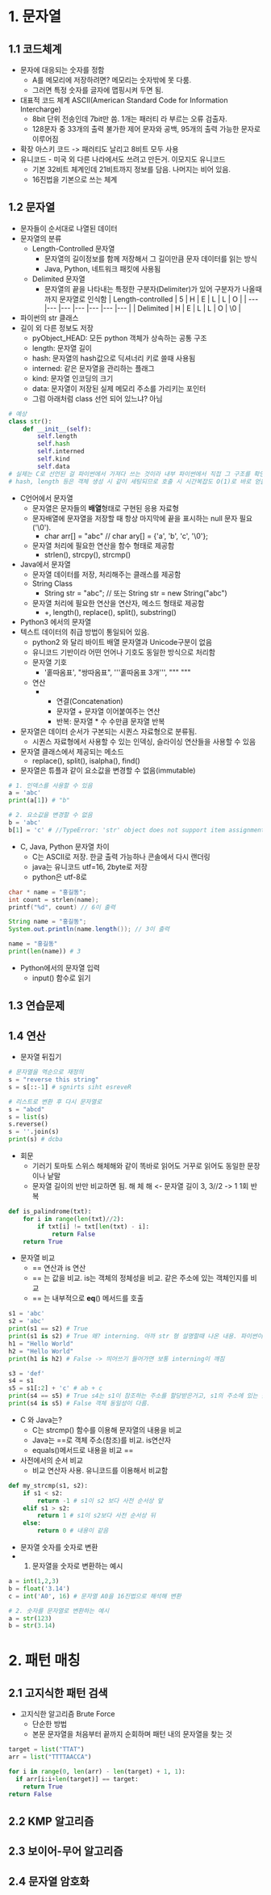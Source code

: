 # 1. 문자열
## 1.1 코드체계
- 문자에 대응되는 숫자를 정함
  - A를 메모리에 저장하려면? 메모리는 숫자밖에 못 다룸.
  - 그러면 특정 숫자를 글자에 맵핑시켜 두면 됨.
- 대표적 코드 체계 ASCII(American Standard Code for Information Intercharge)
  - 8bit 단위 전송인데 7bit만 씀. 1개는 패러티 라 부르는 오류 검출자.
  - 128문자 중 33개의 출력 불가한 제어 문자와 공백, 95개의 출력 가능한 문자로 이루어짐
- 확장 아스키 코드 -> 패러티도 날리고 8비트 모두 사용
- 유니코드 - 미국 외 다른 나라에서도 쓰려고 만든거. 이모지도 유니코드
  - 기본 32비트 체계인데 21비트까지 정보를 담음. 나머지는 비어 있음. 
  - 16진법을 기본으로 쓰는 체계
## 1.2 문자열
- 문자들이 순서대로 나열된 데이터
- 문자열의 분류
  - Length-Controlled 문자열
    - 문자열의 길이정보를 함께 저장해서 그 길이만큼 문자 데이터를 읽는 방식
    - Java, Python, 네트워크 패킷에 사용됨
  - Delimited 문자열
    - 문자열의 끝을 나타내는 특정한 구분자(Delimiter)가 있어 구분자가 나올때 까지 문자열로 인식함
| Length-controlled | 5 | H | E | L | L | O |
| --- |--- |--- |--- |--- |--- |--- |
| Delimited | H | E | L | L | O | \0 |
- 파이썬의 str 클래스
- 길이 외 다른 정보도 저장
  - pyObject_HEAD: 모든 python 객체가 상속하는 공통 구조
  - length: 문자열 길이
  - hash: 문자열의 hash값으로 딕셔너리 키로 쓸때 사용됨
  - interned: 같은 문자열을 관리하는 플래그
  - kind: 문자열 인코딩의 크기
  - data: 문자열이 저장된 실제 메모리 주소를 가리키는 포인터
  - 그럼 아래처럼 class 선언 되어 있느냐? 아님
```python
# 예상
class str():
    def __init__(self):
        self.length
        self.hash
        self.interned
        self.kind
        self.data
# 실제는 C로 선언된 걸 파이썬에서 가져다 쓰는 것이라 내부 파이썬에서 직접 그 구조를 확인할 수 없다.
# hash, length 등은 객체 생성 시 같이 세팅되므로 호출 시 시간복잡도 O(1)로 바로 얻을 수 있다.
```
- C언어에서 문자열
  - 문자열은 문자들의 **배열**형태로 구현된 응용 자료형
  - 문자배열에 문자열을 저장할 때 항상 마지막에 끝을 표시하는 null 문자 필요('\0').
    - char arr[] = "abc" // char ary[] = {'a', 'b', 'c', '\0'};
  - 문자열 처리에 필요한 연산을 함수 형태로 제공함
    - strlen(), strcpy(), strcmp()
- Java에서 문자열
  -  문자열 데이터를 저장, 처리해주는 클래스를 제공함
  -  String Class
     -  String str = "abc"; // 또는 String str = new String("abc")
  -  문자열 처리에 필요한 연산을 연산자, 메소드 형태로 제공함
     -  +, length(), replace(), split(), substring()
-  Python3 에서의 문자열
-  텍스트 데이터의 취급 방법이 통일되어 있음.
   -  python2 와 달리 바이트 배열 문자열과 Unicode구분이 없음
   -  유니코드 기반이라 어떤 언어나 기호도 동일한 방식으로 처리함
   -  문자열 기호
      -  '홑따옴표', "쌍따옴표", '''홑따옴표 3개''', """ """
   - 연산
     - + 연결(Concatenation)
       - 문자열 + 문자열 이어붙여주는 연산
       - 반복: 문자열 * 수 수만큼 문자열 반복
 - 문자열은 데이터 순서가 구본되는 시퀀스 자료형으로 분류됨.
   - 시퀀스 자료형에서 사용할 수 있는 인덱싱, 슬라이싱 연산들을 사용할 수 있음
 - 문자열 클래스에서 제공되는 메소드
   - replace(), split(), isalpha(), find()
 - 문자열은 튜플과 같이 요소값을 변경할 수 없음(immutable)
```python
# 1. 인덱스를 사용할 수 있음
a = 'abc'
print(a[1]) # "b"

# 2. 요소값을 변경할 수 없음
b = 'abc'
b[1] = 'c' # //TypeError: 'str' object does not support item assignment
```
- C, Java, Python 문자열 차이
  - C는 ASCII로 저장. 한글 출력 가능하나 콘솔에서 다시 랜더링
  - java는 유니코드 utf=16, 2byte로 저장
  - python은 utf-8로
```C
char * name = "홍길동";
int count = strlen(name);
printf("%d", count) // 6이 출력
```
```java
String name = "홍길동";
System.out.println(name.length()); // 3이 출력
```
```python
name = "홍길동"
print(len(name)) # 3
```
- Python에서의 문자열 입력
  - input() 함수로 읽기

## 1.3 연습문제
## 1.4 연산
- 문자열 뒤집기
```python
# 문자열을 역순으로 재정의
s = "reverse this string"
s = s[::-1] # sgnirts siht esreveR

# 리스트로 변환 후 다시 문자열로
s = "abcd"
s = list(s)
s.reverse()
s = ''.join(s)
print(s) # dcba
```
- 회문
  - 기러기 토마토 스위스 해체해와 같이 똑바로 읽어도 거꾸로 읽어도 동일한 문장이나 낱말
  - 문자열 길이의 반만 비교하면 됨.
해 체 해 <- 문자열 길이 3, 3//2 -> 1 1회 반복
```python
def is_palindrome(txt):
    for i in range(len(txt)//2):
        if txt[i] != txt[len(txt) - i]:
            return False
    return True
```
- 문자열 비교
  -  == 연산과 is 연산
  -  == 는 값을 비교. is는 객체의 정체성을 비교. 같은 주소에 있는 객체인지를 비교
  -  == 는 내부적으로 __eq__() 메서드를 호출
```python
s1 = 'abc'
s2 = 'abc'
print(s1 == s2) # True
print(s1 is s2) # True 왜? interning. 아까 str 형 설명할때 나온 내용. 파이썬이 재사용성을 높이기 위해서 일정 문자들은 이미 만들어두고 그거 참조하게 함
h1 = "Hello World"
h2 = "Hello World"
print(h1 is h2) # False -> 띄어쓰기 들어가면 보통 interning이 깨짐

s3 = 'def'
s4 = s1 
s5 = s1[:2] + 'c' # ab + c
print(s4 == s5) # True s4는 s1이 참조하는 주소를 할당받은거고, s1의 주소에 있는 값끼리 비교라 True
print(s4 is s5) # False 객체 동일성이 다름.
```
- C 와 Java는?
  - C는 strcmp() 함수를 이용해 문자열의 내용을 비교
  - Java는 ==로 객체 주소(참조)를 비교. is연산자
  - equals()메서드로 내용을 비교 ==
- 사전에서의 순서 비교
  - 비교 연산자 사용. 유니코드를 이용해서 비교함
```python
def my_strcmp(s1, s2):
    if s1 < s2:
        return -1 # s1이 s2 보다 사전 순서상 앞
    elif s1 > s2:
        return 1 # s1이 s2보다 사전 순서상 뒤
    else:
        return 0 # 내용이 같음
```
- 문자열 숫자를 숫자로 변환
- 1. 문자열을 숫자로 변환하는 예시
```python
a = int(1,2,3)
b = float('3.14')
c = int('A0', 16) # 문자열 A0을 16진법으로 해석해 변환

# 2. 숫자를 문자열로 변환하는 예시
a = str(123)
b = str(3.14)
```
# 2. 패턴 매칭
## 2.1 고지식한 패턴 검색
- 고지식한 알고리즘 Brute Force
  - 단순한 방법
  - 본문 문자열을 처음부터 끝까지 순회하며 패턴 내의 문자열을 찾는 것
```python
target = list("TTAT")
arr = list("TTTTAACCA")

for i in range(0, len(arr) - len(target) + 1, 1):
  if arr[i:i+len(target)] == target:
    return True
return False
```
## 2.2 KMP 알고리즘
## 2.3 보이어-무어 알고리즘
## 2.4 문자열 암호화
